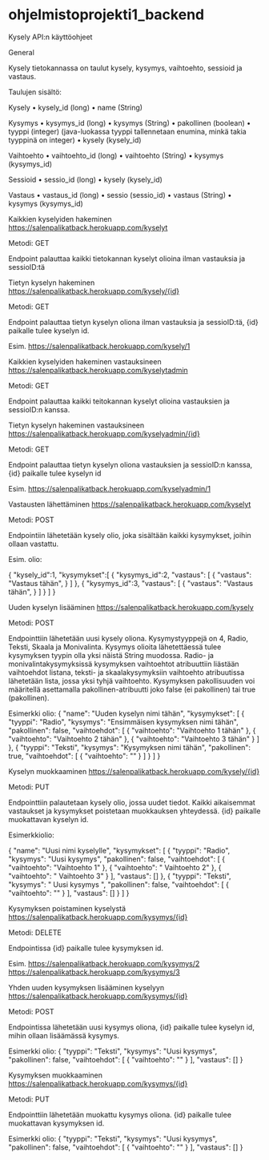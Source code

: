 # ohjelmistoprojekti1_backend
Kysely API:n käyttöohjeet

General

Kysely tietokannassa on taulut kysely, kysymys, vaihtoehto, sessioid ja vastaus.

Taulujen sisältö: 

Kysely
•	kysely_id (long)
•	name (String)

Kysymys
•	kysymys_id (long)
•	kysymys (String)
•	pakollinen (boolean)
•	tyyppi (integer) (java-luokassa tyyppi tallennetaan enumina, minkä takia tyyppinä on integer)
•	kysely (kysely_id)

Vaihtoehto
•	vaihtoehto_id (long)
•	vaihtoehto (String)
•	kysymys (kysymys_id)

Sessioid
•	sessio_id (long)
•	kysely (kysely_id)

Vastaus
•	vastaus_id (long)
•	sessio (sessio_id)
•	vastaus (String)
•	kysymys (kysymys_id)


Kaikkien kyselyiden hakeminen
https://salenpalikatback.herokuapp.com/kyselyt

Metodi: GET

Endpoint palauttaa kaikki tietokannan kyselyt olioina ilman vastauksia ja sessioID:tä

 

Tietyn kyselyn hakeminen
https://salenpalikatback.herokuapp.com/kysely/{id}

Metodi: GET

Endpoint palauttaa tietyn kyselyn oliona ilman vastauksia ja sessioID:tä, {id} paikalle tulee kyselyn id.

Esim. https://salenpalikatback.herokuapp.com/kysely/1


Kaikkien kyselyiden hakeminen vastauksineen
https://salenpalikatback.herokuapp.com/kyselytadmin

Metodi: GET

Endpoint palauttaa kaikki teitokannan kyselyt olioina vastauksien ja sessioID:n kanssa.
 

Tietyn kyselyn hakeminen vastauksineen
https://salenpalikatback.herokuapp.com/kyselyadmin/{id}

Metodi: GET

Endpoint palauttaa tietyn kyselyn oliona vastauksien ja sessioID:n kanssa, {id} paikalle tulee kyselyn id

Esim. https://salenpalikatback.herokuapp.com/kyselyadmin/1


Vastausten lähettäminen
https://salenpalikatback.herokuapp.com/kyselyt

Metodi: POST

Endpointiin lähetetään kysely olio, joka sisältään kaikki kysymykset, joihin ollaan vastattu.

Esim. olio:

{
   "kysely_id":1,
   "kysymykset":[
      {
         "kysymys_id":2,
         "vastaus": [
             {
                 "vastaus": "Vastaus tähän",
             }
         ]
      },
      {
         "kysymys_id":3,
         "vastaus": [
             {
                 "vastaus": "Vastaus tähän",
             }
         ]
      }
   ]
}

Uuden kyselyn lisääminen
https://salenpalikatback.herokuapp.com/kysely

Metodi: POST

Endpointtiin lähetetään uusi kysely oliona. Kysymystyyppejä on 4, Radio, Teksti, Skaala ja Monivalinta. Kysymys olioita lähetettäessä tulee kysymyksen tyypin olla yksi näistä String muodossa. Radio- ja monivalintakysymyksissä kysymyksen vaihtoehtot atribuuttiin liästään vaihtoehdot listana, teksti- ja skaalakysymyksiin vaihtoehto atribuutissa lähetetään lista, jossa yksi tyhjä vaihtoehto. Kysymyksen pakollisuuden voi määritellä asettamalla pakollinen-atribuutti joko false (ei pakollinen) tai true (pakollinen).

Esimerkki olio:
{
    "name": "Uuden kyselyn nimi tähän",
    "kysymykset": [
        {
            "tyyppi": "Radio",
            "kysymys": "Ensimmäisen kysymyksen nimi tähän",
            "pakollinen": false,
            "vaihtoehdot": [
                {
                    "vaihtoehto": "Vaihtoehto 1 tähän"
                },
                {
                    "vaihtoehto": "Vaihtoehto 2 tähän"
                },
                {
                    "vaihtoehto": "Vaihtoehto 3 tähän"
                }
            ]
        },
        {
            "tyyppi": "Teksti",
            "kysymys": "Kysymyksen nimi tähän",
            "pakollinen": true,
            "vaihtoehdot": [
                {
                    "vaihtoehto": ""
                }
            ]
        }
    ]
}

Kyselyn muokkaaminen
https://salenpalikatback.herokuapp.com/kysely/{id}

Metodi: PUT

Endpointtiin palautetaan kysely olio, jossa uudet tiedot. Kaikki aikaisemmat vastaukset ja kysymykset  poistetaan muokkauksen yhteydessä. {id} paikalle muokattavan kyselyn id.

Esimerkkiolio:

{
    "name": "Uusi nimi kyselylle",
    "kysymykset": [
        {
            "tyyppi": "Radio",
            "kysymys": "Uusi kysymys",
            "pakollinen": false,
            "vaihtoehdot": [
                {
                    "vaihtoehto": "Vaihtoehto 1"
                },
                {
                    "vaihtoehto": " Vaihtoehto 2"
                },
                {
                    "vaihtoehto": " Vaihtoehto 3"
                }
            ],
            "vastaus": []
        },
        {
            "tyyppi": "Teksti",
            "kysymys": " Uusi kysymys ",
            "pakollinen": false,
            "vaihtoehdot": [
                {
                    "vaihtoehto": ""
                }
            ],
            "vastaus": []
        }
    ]
}


Kysymyksen poistaminen kyselystä
https://salenpalikatback.herokuapp.com/kysymys/{id}

Metodi: DELETE

Endpointissa {id} paikalle tulee kysymyksen id.

Esim.
https://salenpalikatback.herokuapp.com/kysymys/2
https://salenpalikatback.herokuapp.com/kysymys/3




Yhden uuden kysymyksen lisääminen kyselyyn
https://salenpalikatback.herokuapp.com/kysymys/{id}

Metodi: POST

Endpointissa lähetetään uusi kysymys oliona, {id} paikalle tulee kyselyn id, mihin ollaan lisäämässä kysymys.

Esimerkki olio:
{
            "tyyppi": "Teksti",
            "kysymys": "Uusi kysymys",
            "pakollinen": false,
            "vaihtoehdot": [
                {
                    "vaihtoehto": ""
                }
            ],
            "vastaus": []
        }

Kysymyksen muokkaaminen
https://salenpalikatback.herokuapp.com/kysymys/{id}

Metodi: PUT

Endpointtiin lähetetään muokattu kysymys oliona. {id} paikalle tulee muokattavan kysymyksen id.

Esimerkki olio:
{
            "tyyppi": "Teksti",
            "kysymys": "Uusi kysymys",
            "pakollinen": false,
            "vaihtoehdot": [
                {
                    "vaihtoehto": ""
                }
            ],
            "vastaus": []
        }


